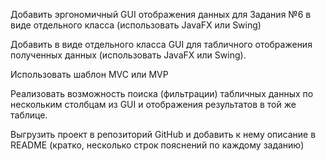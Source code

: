 Добавить эргономичный GUI отображения данных для Задания №6 в виде отдельного класса (использовать JavaFX или Swing)

Добавить в виде отдельного класса GUI для табличного отображения полученных данных (использовать JavaFX или Swing). 

Использовать шаблон MVC или MVP

Реализовать возможность поиска (фильтрации) табличных данных по нескольким столбцам из GUI и отображения результатов в той же таблице.

Выгрузить проект в репозиторий GitHub и добавить к нему описание в README (кратко, несколько строк пояснений по каждому заданию)
